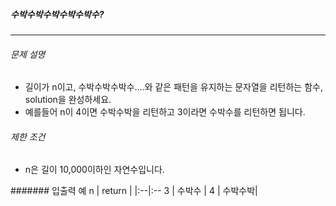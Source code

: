##### 수박수박수박수박수박수?

***

###### 문제 설명

- 길이가 n이고, 수박수박수박수....와 같은 패턴을 유지하는 문자열을 리턴하는 함수, solution을 완성하세요. 
- 예를들어 n이 4이면 수박수박을 리턴하고 3이라면 수박수를 리턴하면 됩니다.

###### 제한 조건

* n은 길이 10,000이하인 자연수입니다.

####### 입출력 예
n   |	return |
|:--|:--
3   |	수박수  |
4   |	수박수박|
